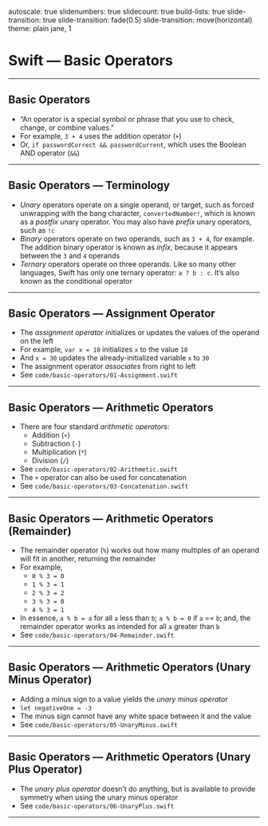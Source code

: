 autoscale: true
slidenumbers: true
slidecount: true
build-lists: true
slide-transition: true
slide-transition: fade(0.5)
slide-transition: move(horizontal)
theme: plain jane, 1

# Swift — Basic Operators

---

## Basic Operators

* “An operator is a special symbol or phrase that you use to check, change, or combine values.”
* For example, `3 + 4` uses the addition operator (`+`)
* Or, `if passwordCorrect && passwordCurrent`, which uses the Boolean AND operator (`&&`)

---

## Basic Operators — Terminology

* *Unary* operators operate on a single operand, or target, such as forced unwrapping with the bang character, `convertedNumber!`, which is known as a *postfix* unary operator. You may also have *prefix* unary operators, such as `!c`
* *Binary* operators operate on two operands, such as `3 + 4`, for example. The addition binary operator is known as *infix*, because it appears between the `3` and `4` operands
* *Ternary* operators operate on three operands. Like so many other languages, Swift has only one ternary operator: `a ? b : c`. It’s also known as the conditional operator

---

## Basic Operators — Assignment Operator

* The *assignment operator* initializes or updates the values of the operand on the left
* For example, `var x = 10` initializes `x` to the value `10`
* And `x = 30` updates the already-initialized variable `x` to `30`
* The assignment operator *associates* from right to left
* See `code/basic-operators/01-Assignment.swift`

---

## Basic Operators — Arithmetic Operators

* There are four standard *arithmetic operators*:
    * Addition (`+`)
    * Subtraction (`-`)
    * Multiplication (`*`)
    * Division (`/`)
* See `code/basic-operators/02-Arithmetic.swift`
* The `+` operator can also be used for concatenation
* See `code/basic-operators/03-Concatenation.swift`

---

## Basic Operators — Arithmetic Operators (Remainder)

* The remainder operator (`%`) works out how many multiples of an operand will fit in another, returning the remainder
* For example,
    * `0 % 3 = 0`
    * `1 % 3 = 1`
    * `2 % 3 = 2`
    * `3 % 3 = 0`
    * `4 % 3 = 1`
* In essence, `a % b = a` for all `a` less than `b`; `a % b = 0` if `a` == `b`; and, the remainder operator works as intended for all `a` greater than `b`
* See `code/basic-operators/04-Remainder.swift`

---

## Basic Operators — Arithmetic Operators (Unary Minus Operator)

* Adding a minus sign to a value yields the *unary minus operator*
* `let negativeOne = -3`
* The minus sign cannot have any white space between it and the value
* See `code/basic-operators/05-UnaryMinus.swift`

---

## Basic Operators — Arithmetic Operators (Unary Plus Operator)

* The *unary plus operator* doesn’t do anything, but is available to provide symmetry when using the unary minus operator
* See `code/basic-operators/06-UnaryPlus.swift`

---
